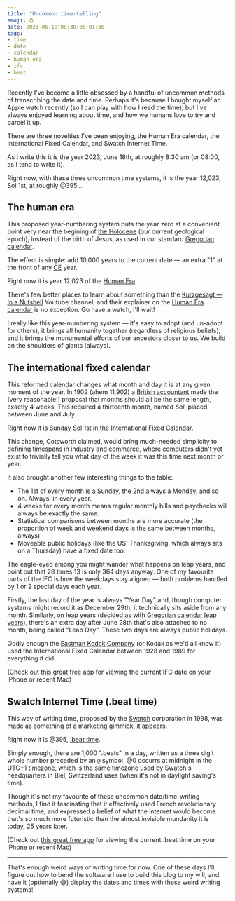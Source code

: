 ```yaml
---
title: "Uncommon time-telling"
emoji: ⌚️
date: 2023-06-18T08:30:00+01:00
tags:
- time
- date
- calendar
- human-era
- ifc
- beat
---
```


Recently I've become a little obsessed by a handful of uncommon methods of transcribing the date and time. Perhaps it's because I bought myself an Apple watch recently (so I can play with how I read the time), but I've always enjoyed learning about time, and how we humans love to try and parcel it up.

There are three novelties I've been enjoying, the Human Era calendar, the International Fixed Calendar, and Swatch Internet Time.

As I write this it is the year 2023, June 18th, at roughly 8:30 am (or 08:00, as I tend to write it).

Right now, with these three uncommon time systems, it is the year 12,023, Sol 1st, at roughly @395…

## The human era

This proposed year-numbering system puts the year zero at a convenient point very near the begining of [the Holocene](https://en.wikipedia.org/wiki/Holocene) (our current geological epoch), instead of the birth of Jesus, as used in our standard [Gregorian calendar](https://en.wikipedia.org/wiki/Gregorian_calendar).

The effect is simple: add 10,000 years to the current date — an extra "1" at the front of any [CE](https://en.wikipedia.org/wiki/Common_Era) year.

Right now it is year 12,023 of the [Human Era](https://en.wikipedia.org/wiki/Holocene_calendar).

There's few better places to learn about something than the [Kurzgesagt — In a Nutshell](https://www.youtube.com/@kurzgesagt) Youtube channel, and their explainer on the [Human Era calendar](https://youtu.be/czgOWmtGVGs) is no exception. Go have a watch, I'll wait!

I really like this year-numbering system — it's easy to adopt (and un-adopt for others), it brings all humanity together (regardless of religious beliefs), and it brings the monumental efforts of our ancestors closer to us. We build on the shoulders of giants (always).

## The international fixed calendar

This reformed calendar changes what month and day it is at any given moment of the year. In 1902 (ahem 11,902) a [British accountant](https://en.wikipedia.org/wiki/Moses_B._Cotsworth) made the (very reasonable!) proposal that months should all be the same length, exactly 4 weeks. This required a thirteenth month, named _Sol_, placed between June and July.

Right now it is Sunday Sol 1st in the [International Fixed Calendar](https://en.wikipedia.org/wiki/International_Fixed_Calendar).

This change, Cotsworth claimed, would bring much-needed simplicity to defining timespans in industry and commerce, where computers didn't yet exist to trivially tell you what day of the week it was this time next month or year.

It also brought another few interesting things to the table:

- The 1st of every month is a Sunday, the 2nd always a Monday, and so on. Always, in every year.
- 4 weeks for every month means regular monthly bills and paychecks will always be exactly the same.
- Statistical comparisons between months are more accurate (the proportion of week and weekend days is the same between months, always)
- Moveable public holidays (like the US' Thanksgiving, which always sits on a Thursday) have a fixed date too.

The eagle-eyed among you might wander what happens on leap years, and point out that 28 times 13 is only 364 days anyway. One of my favourite parts of the IFC is how the weekdays stay aligned — both problems handled by 1 or 2 special days each year.

Firstly, the last day of the year is always "Year Day" and, though computer systems might record it as December 29th, it technically sits aside from any month. Similarly, on leap years (decided as with [Gregorian calendar leap years](https://en.wikipedia.org/wiki/Leap_year#Gregorian_calendar)), there's an extra day after June 28th that's also attached to no month, being called "Leap Day". These two days are always public holidays.

Oddly enough the [Eastman Kodak Company](https://en.wikipedia.org/wiki/Eastman_Kodak_Company) (or Kodak as we'd all know it) used the International Fixed Calendar between 1928 and 1989 for everything it did.

(Check out [this great free app](https://apps.apple.com/gb/app/international-fixed-calendar/id1107327564) for viewing the current IFC date on your iPhone or recent Mac)

## Swatch Internet Time (.beat time)

This way of writing time, proposed by the [Swatch](https://en.wikipedia.org/wiki/Swatch) corporation in 1998, was made as something of a marketing gimmick, it appears.

Right now it is @395, [.beat time](https://en.wikipedia.org/wiki/Swatch_Internet_Time).

Simply enough, there are 1,000 ".beats" in a day, written as a three digit whole number preceded by an `@` symbol. @0 occurrs at midnight in the UTC+1 timezone, which is the same timezone used by Swatch's headquarters in Biel, Switzerland uses (when it's not in daylight saving's time).

Though it's not my favourite of these uncommon date/time-writing methods, I find it fascinating that it effectively used French revolutionary decimal time, and expressed a belief of what the internet would become that's so much more futuristic than the almost invisible mundanity it is today, 25 years later.

(Check out [this great free app](https://apps.apple.com/us/app/beat-internet-time/id1570173118) for viewing the current .beat time on your iPhone or recent Mac)

---

That's enough weird ways of writing time for now. One of these days I'll figure out how to bend the software I use to build this blog to my will, and have it (optionally 😅) display the dates and times with these weird writing systems!
